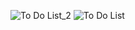 ![To Do List_2](https://github.com/user-attachments/assets/05791b86-5f80-45f8-ae1d-35ce7d806a9a)
![To Do List](https://github.com/user-attachments/assets/a4296c6c-e57b-453b-b8f6-b70078fd33ae)
